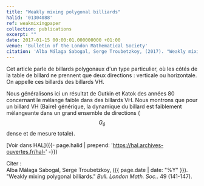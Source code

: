 ```yaml
---
title: "Weakly mixing polygonal billiards"
halid: '01304088'
ref: weakmixingpaper
collection: publications
excerpt: ""
date: 2017-01-15 00:00:01.000000000 +01:00
venue: 'Bulletin of the London Mathematical Society'
citation: 'Alba Málaga Sabogal, Serge Troubetzkoy, (2017). "Weakly mixing polygonal billiards." <i>Bull. London Math. Soc.</i>. 49 (141-147).'
---
```

Cet article parle de billards polygonaux d'un type particulier, où les côtés de la table de billard ne prennent que deux directions : verticale ou horizontale. On appelle ces billards des billards VH.

Nous généralisons ici un résultat de Gutkin et Katok des années 80 concernant le mélange faible dans des billards VH. Nous montrons que pour un billard VH (Baire) générique, la dynamique du billard est faiblement mélangeante dans un grand ensemble de directions ($$G_δ$$ dense et de mesure totale).

[Voir dans HAL]({{- page.halid | prepend: 'https://hal.archives-ouvertes.fr/hal-' -}})

Citer :<br>
Alba Málaga Sabogal, Serge Troubetzkoy, ({{ page.date | date: "%Y" }}). "Weakly mixing polygonal billiards." <i>Bull. London Math. Soc.</i>. 49 (141-147).
